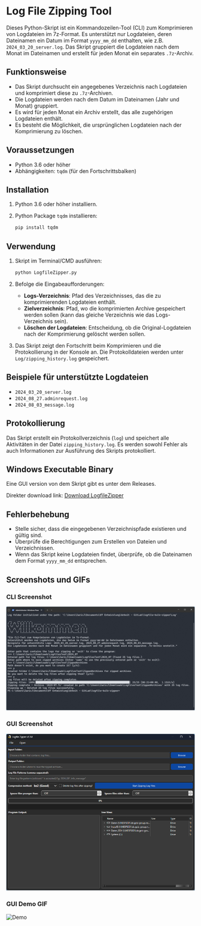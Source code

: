 
# Log File Zipping Tool
Dieses Python-Skript ist ein Kommandozeilen-Tool (CLI) zum Komprimieren von Logdateien im 7z-Format. Es unterstützt nur Logdateien, deren Dateinamen ein Datum im Format `yyyy_mm_dd` enthalten, wie z.B. `2024_03_20_server.log`. Das Skript gruppiert die Logdateien nach dem Monat im Dateinamen und erstellt für jeden Monat ein separates `.7z`-Archiv.

## Funktionsweise

- Das Skript durchsucht ein angegebenes Verzeichnis nach Logdateien und komprimiert diese zu `.7z`-Archiven.
- Die Logdateien werden nach dem Datum im Dateinamen (Jahr und Monat) gruppiert.
- Es wird für jeden Monat ein Archiv erstellt, das alle zugehörigen Logdateien enthält.
- Es besteht die Möglichkeit, die ursprünglichen Logdateien nach der Komprimierung zu löschen.

## Voraussetzungen

- Python 3.6 oder höher
- Abhängigkeiten: `tqdm` (für den Fortschrittsbalken)

## Installation

1. Python 3.6 oder höher installiern.
2. Python Package `tqdm` installieren:

   ```bash
   pip install tqdm
   ```

## Verwendung

1. Skript im Terminal/CMD ausführen:
   ```bash
   python LogfileZipper.py
   ```

2. Befolge die Eingabeaufforderungen:
   - **Logs-Verzeichnis**: Pfad des Verzeichnisses, das die zu komprimierenden Logdateien enthält.
   - **Zielverzeichnis**: Pfad, wo die komprimierten Archive gespeichert werden sollen (kann das gleiche Verzeichnis wie das Logs-Verzeichnis sein).
   - **Löschen der Logdateien**: Entscheidung, ob die Original-Logdateien nach der Komprimierung gelöscht werden sollen.

3. Das Skript zeigt den Fortschritt beim Komprimieren und die Protokollierung in der Konsole an. Die Protokolldateien werden unter `Log/zipping_history.log` gespeichert.

## Beispiele für unterstützte Logdateien

- `2024_03_20_server.log`
- `2024_08_27.adminrequest.log`
- `2024_08_03_message.log`

## Protokollierung

Das Skript erstellt ein Protokollverzeichnis (`log`) und speichert alle Aktivitäten in der Datei `zipping_history.log`. Es werden sowohl Fehler als auch Informationen zur Ausführung des Skripts protokolliert.

## Windows Executable Binary

Eine GUI version von dem Skript gibt es unter dem Releases.

Direkter download link: [Download LogfileZipper](https://git.de.geis-group.net/-/project/646/uploads/421d41b3658aeab2280b28933334f031/LogfileZipperGUI.7z)

## Fehlerbehebung

- Stelle sicher, dass die eingegebenen Verzeichnispfade existieren und gültig sind.
- Überprüfe die Berechtigungen zum Erstellen von Dateien und Verzeichnissen.
- Wenn das Skript keine Logdateien findet, überprüfe, ob die Dateinamen dem Format `yyyy_mm_dd` entsprechen.

## Screenshots und GIFs

### CLI Screenshot

![CLI](docs/images/CLI_Showcase.png)

### GUI Screenshot

![GUI](docs/images/GUI_Showcase.png)

### GUI Demo GIF

![Demo](docs/images/LogArchiverDemo.gif)

